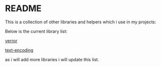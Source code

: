# README #

This is a collection of other libraries and helpers which i use in my projects:

Below is the current library list:

[verror](https://github.com/joyent/node-verror)

[text-encoding](https://github.com/inexorabletash/text-encoding)




as i will add more libraries i will update this list.